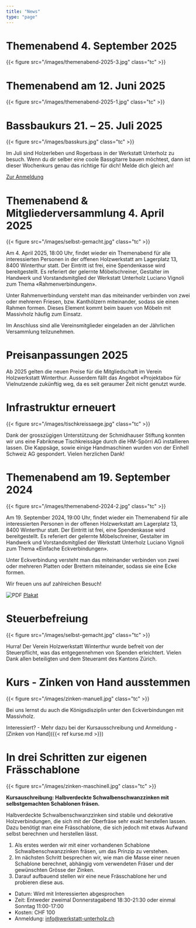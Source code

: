 ```yaml
---
title: "News"
type: "page"
---
```


# Themenabend 4. September 2025

{{< figure src="/images/themenabend-2025-3.jpg" class="tc" >}}

# Themenabend am 12. Juni 2025

{{< figure src="/images/themenabend-2025-1.jpg" class="tc" >}}

# Bassbaukurs 21. – 25. Juli 2025

{{< figure src="/images/basskurs.jpg" class="tc" >}}

Im Juli sind Holzerleben und Rogerbass in der Werkstatt Unterholz zu besuch.
Wenn du dir selber eine coole Bassgitarre bauen möchtest, dann ist dieser Wochenkurs genau das richtige für dich!
Melde dich gleich an!

[Zur Anmeldung](https://bassbaukurse.ch/21-25-juli/)

# Themenabend & Mitgliederversammlung 4. April 2025

{{< figure src="/images/selbst-gemacht.jpg" class="tc" >}}

Am 4. April 2025, 18:00 Uhr, findet wieder ein Themenabend für alle interessierten Personen in der offenen Holzwerkstatt am Lagerplatz 13, 8400 Winterthur statt. Der Eintritt ist frei, eine Spendenkasse wird bereitgestellt. Es referiert der gelernte Möbelschreiner, Gestalter im Handwerk und Vorstandsmitglied der Werkstatt Unterholz Luciano Vignoli zum Thema «Rahmenverbindungen».

Unter Rahmenverbindung versteht man das miteinander verbinden von zwei oder mehreren Friesen, bzw. Kanthölzern miteinander, sodass sie einen Rahmen formen. Dieses Element kommt beim bauen von Möbeln mit Massivholz häufig zum Einsatz.

Im Anschluss sind alle Vereinsmitglieder eingeladen an der Jährlichen Versammlung teilzunehmen.

# Preisanpassungen 2025

Ab 2025 gelten die neuen Preise für die Mitgliedschaft im Verein Holzwerkstatt Winterthur.
Ausserdem fällt das Angebot «Projektabo» für Vielnutzende zukünftig weg, da es seit geraumer Zeit nicht genutzt wurde.

# Infrastruktur erneuert

{{< figure src="/images/tischkreissaege.jpg" class="tc" >}}

Dank der grosszügigen Unterstützung der Schmidhauser Stiftung konnten wir uns eine Fabrikneue Tischkreissäge
durch die HM-Spörri AG installieren lassen. Die Kappsäge, sowie einige Handmaschinen wurden von der
Einhell Schweiz AG gespondert. Vielen herzlichen Dank!

# Themenabend am 19. September 2024

{{< figure src="/images/themenabend-2024-2.jpg" class="tc" >}}

Am 19. September 2024, 19:00 Uhr, findet wieder ein Themenabend für alle interessierten Personen in der offenen Holzwerkstatt am Lagerplatz 13, 8400 Winterthur statt. Der Eintritt ist frei, eine Spendenkasse wird bereitgestellt. Es referiert der gelernte Möbelschreiner, Gestalter im Handwerk und Vorstandsmitglied der Werkstatt Unterholz Luciano Vignoli zum Thema «Einfache Eckverbindungen».

Unter Eckverbindung versteht man das miteinander verbinden von zwei oder mehreren Platten oder Brettern miteinander, sodass sie eine Ecke formen.

Wir freuen uns auf zahlreichen Besuch!

![PDF](/images/pdf.png) [Plakat](/documents/themenabend-2024-2.pdf)

# Steuerbefreiung

{{< figure src="/images/selbst-gemacht.jpg" class="tc" >}}

Hurra! Der Verein Holzwerkstatt Winterthur wurde befreit von der Steuerpflicht,
was das entgegennehmen von Spenden erleichtert.
Vielen Dank allen beteiligten und dem Steueramt des Kantons Zürich.

# Kurs - Zinken von Hand ausstemmen

{{< figure src="/images/zinken-manuell.jpg" class="tc" >}}

Bei uns lernst du auch die Königsdisziplin unter den Eckverbindungen mit Massivholz.

Interessiert? - Mehr dazu bei der Kursausschreibung und Anmeldung - [Zinken von Hand]({{< ref kurse.md >}})

# In drei Schritten zur eigenen Frässchablone

{{< figure src="/images/zinken-maschinell.jpg" class="tc" >}}

**Kursauschreibung: Halbverdeckte Schwalbenschwanzzinken mit selbstgemachten Schablonen fräsen.**

Halbverdeckte Schwalbenschwanzzinken sind stabile und dekorative Holzverbindungen, die sich mit der Oberfräse sehr exakt herstellen lassen. Dazu benötigt man eine Frässchablone, die sich jedoch mit etwas Aufwand selbst berechnen und herstellen lässt.

1) Als erstes werden wir mit einer vorhandenen Schablone Schwalbenschwanzzinken fräsen, um das Prinzip zu verstehen.
1) Im nächsten Schritt besprechen wir, wie man die Masse einer neuen Schablone berechnet, abhängig vom verwendeten Fräser und der gewünschten Grösse der Zinken.
1) Darauf aufbauend stellen wir eine neue Frässchablone her und probieren diese aus.

- Datum: Wird mit Interessierten abgesprochen  
- Zeit: Entweder zweimal Donnerstagabend 18:30-21:30 oder einmal Sonntag 11:00-17:00  
- Kosten: CHF 100  
- Anmeldung: info@werkstatt-unterholz.ch